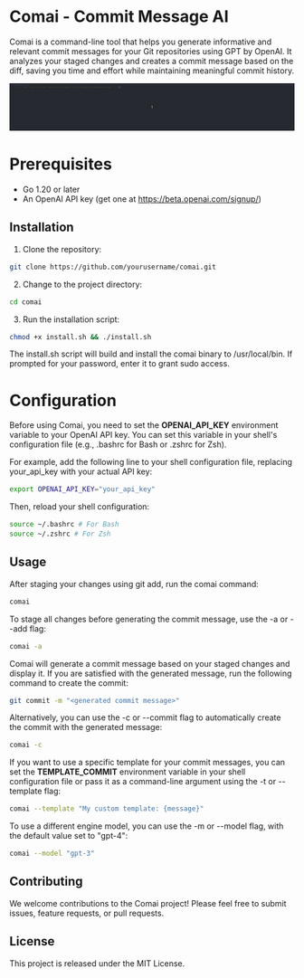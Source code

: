 # Comai - Commit Message AI

Comai is a command-line tool that helps you generate informative and relevant commit messages for your Git repositories using GPT by OpenAI. It analyzes your staged changes and creates a commit message based on the diff, saving you time and effort while maintaining meaningful commit history.

![ScreenShoot](comai.gif)

# Prerequisites

- Go 1.20 or later
- An OpenAI API key (get one at https://beta.openai.com/signup/)

## Installation

1. Clone the repository:

```bash
git clone https://github.com/yourusername/comai.git
```

2. Change to the project directory:

```bash
cd comai
```

3. Run the installation script:

```bash
chmod +x install.sh && ./install.sh
```

The install.sh script will build and install the comai binary to /usr/local/bin. If prompted for your password, enter it to grant sudo access.

# Configuration

Before using Comai, you need to set the **OPENAI_API_KEY** environment variable to your OpenAI API key. You can set this variable in your shell's configuration file (e.g., .bashrc for Bash or .zshrc for Zsh).

For example, add the following line to your shell configuration file, replacing your_api_key with your actual API key:

```bash
export OPENAI_API_KEY="your_api_key"
```

Then, reload your shell configuration:

```bash
source ~/.bashrc # For Bash
source ~/.zshrc # For Zsh
```

## Usage

After staging your changes using git add, run the comai command:

```bash
comai
```

To stage all changes before generating the commit message, use the -a or --add flag:

```bash
comai -a
```

Comai will generate a commit message based on your staged changes and display it. If you are satisfied with the generated message, run the following command to create the commit:

```bash
git commit -m "<generated commit message>"
```

Alternatively, you can use the -c or --commit flag to automatically create the commit with the generated message:

```bash
comai -c
```

If you want to use a specific template for your commit messages, you can set the **TEMPLATE_COMMIT** environment variable in your shell configuration file or pass it as a command-line argument using the -t or --template flag:

```bash
comai --template "My custom template: {message}"
```

To use a different engine model, you can use the -m or --model flag, with the default value set to "gpt-4":

```bash
comai --model "gpt-3"
```

## Contributing

We welcome contributions to the Comai project! Please feel free to submit issues, feature requests, or pull requests.

## License

This project is released under the MIT License.
